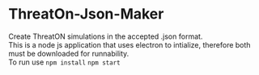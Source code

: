 # ThreatOn-Json-Maker
Create ThreatON simulations in the accepted .json format.  
This is a node js application that uses electron to intialize, therefore both must be downloaded for runnability.  
To run use 
`npm install` 
`npm start`
